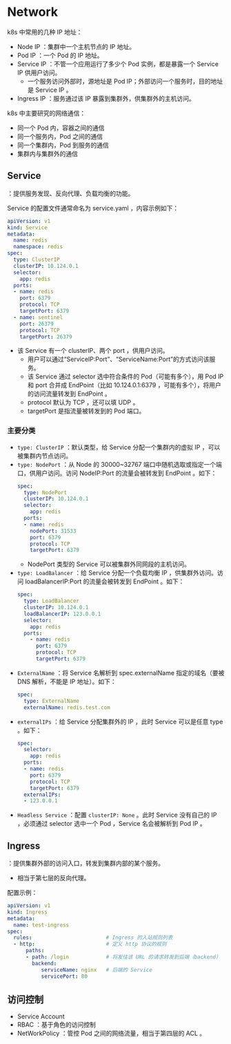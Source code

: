 # Network

k8s 中常用的几种 IP 地址：
- Node IP ：集群中一个主机节点的 IP 地址。
- Pod IP ：一个 Pod 的 IP 地址。
- Service IP ：不管一个应用运行了多少个 Pod 实例，都是暴露一个 Service IP 供用户访问。
  - 一个服务访问外部时，源地址是 Pod IP；外部访问一个服务时，目的地址是 Service IP 。
- Ingress IP ：服务通过该 IP 暴露到集群外，供集群外的主机访问。

k8s 中主要研究的网络通信：
- 同一个 Pod 内，容器之间的通信
- 同一个服务内，Pod 之间的通信
- 同一个集群内，Pod 到服务的通信
- 集群内与集群外的通信

## Service

：提供服务发现、反向代理、负载均衡的功能。

Service 的配置文件通常命名为 service.yaml ，内容示例如下：
```yaml
apiVersion: v1
kind: Service
metadata:
  name: redis
  namespace: redis
spec:
  type: ClusterIP
  clusterIP: 10.124.0.1
  selector:
    app: redis
  ports:
  - name: redis
    port: 6379
    protocol: TCP
    targetPort: 6379
  - name: sentinel
    port: 26379
    protocol: TCP
    targetPort: 26379
```
- 该 Service 有一个 clusterIP、两个 port ，供用户访问。
  - 用户可以通过“ServiceIP:Port”、“ServiceName:Port”的方式访问该服务。
  - 该 Service 通过 selector 选中符合条件的 Pod（可能有多个），用 Pod IP 和 port 合并成 EndPoint（比如 10.124.0.1:6379 ，可能有多个），将用户的访问流量转发到 EndPoint 。
  - protocol 默认为 TCP ，还可以填 UDP 。
  - targetPort 是指流量被转发到的 Pod 端口。

### 主要分类

- `type: ClusterIP` ：默认类型，给 Service 分配一个集群内的虚拟 IP ，可以被集群内节点访问。
- `type: NodePort` ：从 Node 的 30000~32767 端口中随机选取或指定一个端口，供用户访问。访问 NodeIP:Port 的流量会被转发到 EndPoint 。如下：
    ```yaml
    spec:
      type: NodePort
      clusterIP: 10.124.0.1
      selector:
        app: redis
      ports:
      - name: redis
        nodePort: 31533
        port: 6379
        protocol: TCP
        targetPort: 6379
    ```
    - NodePort 类型的 Service 可以被集群外同网段的主机访问。
- `type: LoadBalancer` ：给 Service 分配一个负载均衡 IP ，供集群外访问。访问 loadBalancerIP:Port 的流量会被转发到 EndPoint 。如下：
    ```yaml
    spec:
      type: LoadBalancer
      clusterIP: 10.124.0.1
      loadBalancerIP: 123.0.0.1
      selector:
        app: redis
      ports:
        - name: redis
          port: 6379
          protocol: TCP
          targetPort: 6379
    ```
- `ExternalName` ：将 Service 名解析到 spec.externalName 指定的域名（要被 DNS 解析，不能是 IP 地址）。如下：
    ```yaml
    spec:
      type: ExternalName
      externalName: redis.test.com
    ```
- `externalIPs` ：给 Service 分配集群外的 IP ，此时 Service 可以是任意 type 。如下：
    ```yaml
    spec:
      selector:
        app: redis
      ports:
      - name: redis
        port: 6379
        protocol: TCP
        targetPort: 6379
      externalIPs:
      - 123.0.0.1
    ```
- `Headless Service` ：配置 `clusterIP: None` 。此时 Service 没有自己的 IP ，必须通过 selector 选中一个 Pod ，Service 名会被解析到 Pod IP 。

## Ingress

：提供集群外部的访问入口，转发到集群内部的某个服务。
- 相当于第七层的反向代理。

配置示例：
```yaml
apiVersion: v1
kind: Ingress
metadata:
  name: test-ingress
spec:
  rules:                        # Ingress 的入站规则列表
  - http:                       # 定义 http 协议的规则
      paths:
      - path: /login            # 将发往该 URL 的请求转发到后端（backend）
        backend:
           serviceName: nginx   # 后端的 Service
           servicePort: 80
```

## 访问控制

- Service Account
- RBAC ：基于角色的访问控制
- NetWorkPolicy ：管控 Pod 之间的网络流量，相当于第四层的 ACL 。
